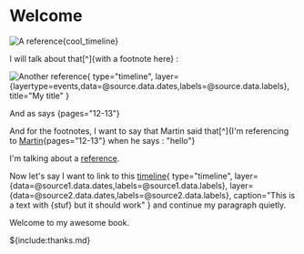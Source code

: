 # Welcome

![A reference](@temporal_data){cool_timeline}


I will talk about that[^]{with a footnote here} :

![Another reference](@temporal_data){
    type="timeline",
    layer={layertype=events,data=@source.data.dates,labels=@source.data.labels},
    title="My title"
}


And as says [](@martin_change_2002){pages="12-13"}

And for the footnotes, I want to say that Martin said that[^]{I'm referencing to [Martin](@martin_change_2002){pages="12-13"} when he says : "hello"}

I'm talking about a [reference](@martin_change_2002).

Now let's say I want to link to this [timeline](@temporal_data){
    type="timeline",
    layer={data=@source1.data.dates,labels=@source1.data.labels},
    layer={data=@source2.data.dates,labels=@source2.data.labels},
    caption="This is a text with {stuf} but it should work"
} and continue my paragraph quietly.

Welcome to my awesome book.

${include:thanks.md}
